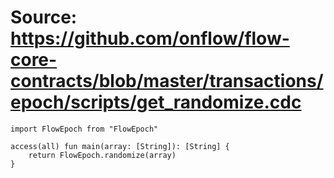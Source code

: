# Source: https://github.com/onflow/flow-core-contracts/blob/master/transactions/epoch/scripts/get_randomize.cdc

```
import FlowEpoch from "FlowEpoch"

access(all) fun main(array: [String]): [String] {
    return FlowEpoch.randomize(array)
}

```